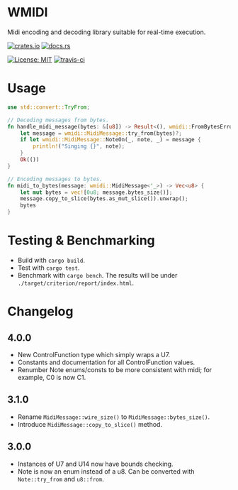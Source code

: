 # WMIDI

Midi encoding and decoding library suitable for real-time execution.

[![crates.io](https://img.shields.io/crates/v/wmidi.svg)](https://crates.io/crates/wmidi)
[![docs.rs](https://docs.rs/wmidi/badge.svg)](https://docs.rs/wmidi)

[![License: MIT](https://img.shields.io/badge/License-MIT-green.svg)](https://opensource.org/licenses/MIT)
[![travis-ci](https://api.travis-ci.org/wmedrano/wmidi.svg?branch=master)](https://travis-ci.org/wmedrano/wmidi)

# Usage

```rust
use std::convert::TryFrom;

// Decoding messages from bytes.
fn handle_midi_message(bytes: &[u8]) -> Result<(), wmidi::FromBytesError> {
    let message = wmidi::MidiMessage::try_from(bytes)?;
    if let wmidi::MidiMessage::NoteOn(_, note, _) = message {
        println!("Singing {}", note);
    }
    Ok(())
}

// Encoding messages to bytes.
fn midi_to_bytes(message: wmidi::MidiMessage<'_>) -> Vec<u8> {
    let mut bytes = vec![0u8; message.bytes_size()];
    message.copy_to_slice(bytes.as_mut_slice()).unwrap();
    bytes
}
```

# Testing & Benchmarking

* Build with `cargo build`.
* Test with `cargo test`.
* Benchmark with `cargo bench`. The results will be under `./target/criterion/report/index.html`.

# Changelog

## 4.0.0

* New ControlFunction type which simply wraps a U7.
* Constants and documentation for all ControlFunction values.
* Renumber Note enums/consts to be more consistent with midi; for example, C0 is now C1.

## 3.1.0

* Rename `MidiMessage::wire_size()` to `MidiMessage::bytes_size()`.
* Introduce `MidiMessage::copy_to_slice()` method.

## 3.0.0

* Instances of U7 and U14 now have bounds checking.
* Note is now an enum instead of a u8. Can be converted with `Note::try_from` and `u8::from`.
